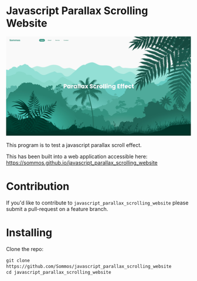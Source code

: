 # Javascript Parallax Scrolling Website

<p align="center">
    <img src="assets/website_image_0.png" width="1030" />
</p>

This program is to test a javascript parallax scroll effect.

This has been built into a web application accessible here: https://sommos.github.io/javascript_parallax_scrolling_website

# Contribution 

If you'd like to contribute to `javascript_parallax_scrolling_website` please submit a pull-request on a feature branch.

# Installing

Clone the repo:

    git clone https://github.com/Sommos/javascript_parallax_scrolling_website
    cd javascript_parallax_scrolling_website